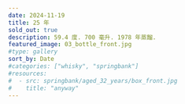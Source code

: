 ```yaml
---
date: 2024-11-19
title: 25 年
sold_out: true
description: 59.4 度. 700 毫升. 1978 年蒸餾.
featured_image: 03_bottle_front.jpg
#type: gallery
sort_by: Date
#categories: ["whisky", "springbank"]
#resources:
#  - src: springbank/aged_32_years/box_front.jpg
#    title: "anyway"
---
```

